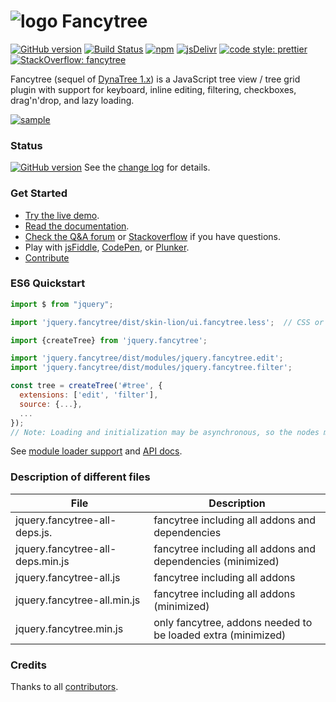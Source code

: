 # ![logo](doc/logo.png?raw=true) Fancytree
[![GitHub version](https://badge.fury.io/gh/mar10%2Ffancytree.svg)](https://github.com/mar10/fancytree/releases/latest)
[![Build Status](https://travis-ci.org/mar10/fancytree.svg?branch=master)](https://travis-ci.org/mar10/fancytree)
[![npm](https://img.shields.io/npm/dm/jquery.fancytree.svg)](https://www.npmjs.com/package/jquery.fancytree)
[![jsDelivr](https://data.jsdelivr.com/v1/package/npm/jquery.fancytree/badge)](https://www.jsdelivr.com/package/npm/jquery.fancytree)
[![code style: prettier](https://img.shields.io/badge/code_style-prettier-ff69b4.svg?style=flat-square)](https://github.com/prettier/prettier)
[![StackOverflow: fancytree](https://img.shields.io/badge/StackOverflow-fancytree-blue.svg)](https://stackoverflow.com/questions/tagged/fancytree)

<!--
[![Selenium Test Status](https://saucelabs.com/buildstatus/sauce-fancytree)](https://saucelabs.com/u/sauce-fancytree)
-->

Fancytree (sequel of [DynaTree 1.x](https://code.google.com/p/dynatree/)) is a
JavaScript tree view / tree grid plugin with support for keyboard, inline editing,
filtering, checkboxes, drag'n'drop, and lazy loading.

[ ![sample](doc/teaser2.png?raw=true) ](https://wwWendt.de/tech/fancytree/demo "Live demo")


### Status

[![GitHub version](https://badge.fury.io/gh/mar10%2Ffancytree.svg)](https://github.com/mar10/fancytree/releases/latest)
See the [change log](https://github.com/mar10/fancytree/blob/master/CHANGELOG.md)
for details.


### Get Started

  * [Try the live demo](https://wwWendt.de/tech/fancytree/demo).
  * [Read the documentation](https://github.com/mar10/fancytree/wiki).
  * [Check the Q&A forum](https://groups.google.com/forum/#!forum/fancytree) or
    [Stackoverflow](http://stackoverflow.com/questions/tagged/fancytree) if you have questions.
  * Play with [jsFiddle](http://jsfiddle.net/mar10/KcxRd/),
    [CodePen](https://codepen.io/mar10/pen/WMWrbq),
    or [Plunker](http://plnkr.co/edit/8sdy3r?p=preview).
  * [Contribute](https://github.com/mar10/fancytree/wiki/HowtoContribute)


### ES6 Quickstart

```js
import $ from "jquery";

import 'jquery.fancytree/dist/skin-lion/ui.fancytree.less';  // CSS or LESS

import {createTree} from 'jquery.fancytree';

import 'jquery.fancytree/dist/modules/jquery.fancytree.edit';
import 'jquery.fancytree/dist/modules/jquery.fancytree.filter';

const tree = createTree('#tree', {
  extensions: ['edit', 'filter'],
  source: {...},
  ...
});
// Note: Loading and initialization may be asynchronous, so the nodes may not be accessible yet.
```

See [module loader support](https://github.com/mar10/fancytree/wiki#use-a-module-loader) and
[API docs](https://wwWendt.de/tech/fancytree/doc/jsdoc/Fancytree_Static.html#createTree).

### Description of different files

| File                             | Description                                                  |
|----------------------------------|--------------------------------------------------------------|
| jquery.fancytree-all-deps.js.    | fancytree including all addons and dependencies              |
| jquery.fancytree-all-deps.min.js | fancytree including all addons and dependencies (minimized)  |
| jquery.fancytree-all.js          | fancytree including all addons                               |
| jquery.fancytree-all.min.js      | fancytree including all addons (minimized)                   |
| jquery.fancytree.min.js          | only fancytree, addons needed to be loaded extra (minimized) |

### Credits

Thanks to all [contributors](https://github.com/mar10/fancytree/contributors).

<!--
### Browser Status Matrix

[![Selenium Test Status](https://saucelabs.com/browser-matrix/sauce-fancytree.svg)](https://saucelabs.com/u/sauce-fancytree)
-->
